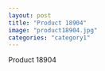 ```yaml
---
layout: post
title: "Product 18904"
image: "product18904.jpg"
categories: "category1"
---
```

Product 18904
